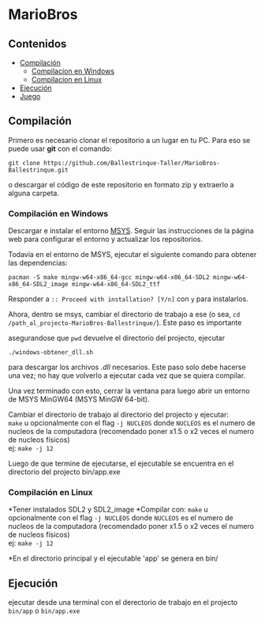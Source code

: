 # MarioBros

## Contenidos
- [Compilación](#compilación)
  - [Compilacion en Windows](#compilación-en-windows)
  - [Compilacion en Linux](#compilación-en-linux)
- [Ejecución](#ejecución) <!-- no se, aca iria algo sobre como ejecutarlo tal vez? -->
- [Juego](#juego) <!-- instrucciones del juego ( controles, objetivo, etc) -->

## Compilación

Primero es necesario clonar el repositorio a un lugar en tu PC. Para eso se puede usar **git** con el comando: 
```
git clone https://github.com/Ballestrinque-Taller/MarioBros-Ballestrinque.git
```
o descargar el código de este repositorio en formato zip y extraerlo a alguna carpeta.  

### Compilación en Windows

Descargar e instalar el entorno [MSYS](https://www.msys2.org/). Seguir las instrucciones de la página web para configurar el entorno y actualizar los repositorios.

Todavía en el entorno de MSYS, ejecutar el siguiente comando para obtener las dependencias:  
```
pacman -S make mingw-w64-x86_64-gcc mingw-w64-x86_64-SDL2 mingw-w64-x86_64-SDL2_image mingw-w64-x86_64-SDL2_ttf
```
Responder a `:: Proceed with installation? [Y/n]` con `y` para instalarlos.

Ahora, dentro se msys, cambiar el directorio de trabajo a ese (o sea, `cd /path_al_projecto-MarioBros-Ballestrinque/`). Este paso es importante

asegurandose que `pwd` devuelve el directorio del projecto, ejecutar  
```
./windows-obtener_dll.sh
```
para descargar los archivos _.dll_ necesarios. Este paso solo debe hacerse una vez; no hay que volverlo a ejecutar cada vez que se quiera compilar.

Una vez terminado con esto, cerrar la ventana para luego abrir un entorno de MSYS MinGW64 (MSYS MinGW 64-bit).  

Cambiar el directorio de trabajo al directorio del projecto y ejecutar:  
`make` u opcionalmente con el flag `-j NUCLEOS` donde `NUCLEOS` es el numero de nucleos de la computadora (recomendado poner x1.5 o x2 veces el numero de nucleos físicos)  
  ej: `make -j 12`

Luego de que termine de ejecutarse, el ejecutable se encuentra en el directorio del projecto bin/app.exe 


### Compilación en Linux

*Tener instalados SDL2 y SDL2_image
*Compilar con:
  `make` u opcionalmente con el flag `-j NUCLEOS` donde `NUCLEOS` es el numero de nucleos de la computadora (recomendado poner x1.5 o x2 veces el numero de nucleos físicos)  
  ej: `make -j 12`

*En el directorio principal y el ejecutable 'app' se genera en bin/

## Ejecución

ejecutar desde una terminal con el derectorio de trabajo en el projecto  
`bin/app` o `bin/app.exe`


